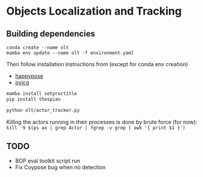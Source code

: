 Objects Localization and Tracking
=======================

Building dependencies 
---------------------
`conda create --name olt`  
`mamba env update --name olt -f environment.yaml`  

Then follow installation instructions from (except for conda env creation)
- [happypose](https://github.com/agimus-project/happypose/tree/dev)
- [pyicg](https://github.com/MedericFourmy/pyicg)

```bash
mamba install setproctitle
pip install thespian
```

```bash
python olt/actor_tracker.py
```

Killing the actors running in their processes is done by brute force (for now):
`kill -9 $(ps ax | grep Actor | fgrep -v grep | awk '{ print $1 }')`



TODO 
----
- BOP eval toolkit script run
- Fix Coypose bug when no detection

